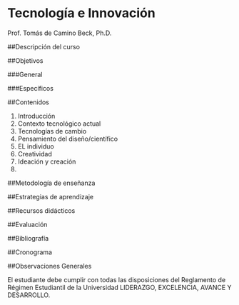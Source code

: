 # Tecnología e Innovación

Prof. Tomás de Camino Beck, Ph.D.


##Descripción del curso


##Objetivos

###General


###Específicos


##Contenidos

1. Introducción
  1. Contexto tecnológico actual
  2. Tecnologías de cambio
  3. Pensamiento del diseño/científico
2. EL individuo
  1. Creatividad
  2. Ideación y creación
  3. 


##Metodología de enseñanza

##Estrategias de aprendizaje

##Recursos didácticos

##Evaluación


##Bibliografía

##Cronograma



##Observaciones Generales

El estudiante debe cumplir con todas las disposiciones del Reglamento de Régimen Estudiantil de la Universidad LIDERAZGO, EXCELENCIA, AVANCE Y DESARROLLO. 



